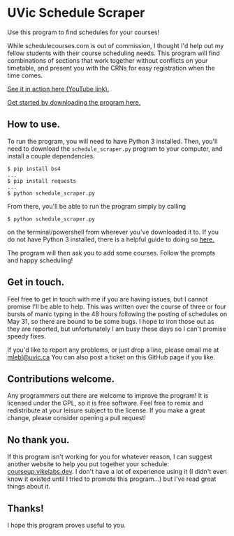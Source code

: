 UVic Schedule Scraper
=====================

Use this program to find schedules for your courses!

While schedulecourses.com is out of commission, I thought I'd help out my fellow students with their
course scheduling needs. This program will find combinations of sections that work together without
conflicts on your timetable, and present you with the CRNs for easy registration when the time comes.

[See it in action here (YouTube link).](https://youtu.be/BdfHxtnDEm8)

[Get started by downloading the program here.](https://github.com/blerchy/schedule-scraper/releases/)

## How to use.

To run the program, you will need to have Python 3 installed. Then,
you'll need to download the `schedule_scraper.py` program to your computer, and install a couple dependencies.

```
$ pip install bs4
...
$ pip install requests
...
$ python schedule_scraper.py
```

From there, you'll be able to run the program simply by calling 

```
$ python schedule_scraper.py
```

on the terminal/powershell from wherever you've downloaded it to. If you do not have Python 3 installed, there is a helpful
guide to doing so [here.](https://realpython.com/installing-python)

The program will then ask you to add some courses. Follow the prompts and happy scheduling!

## Get in touch.

Feel free to get in touch with me if you are having issues, but I cannot promise I'll be able to help.
This was written over the course of three or four bursts of manic typing in the 48 hours following the
posting of schedules on May 31, so there
are bound to be some bugs. I hope to iron those out as they are reported, but unfortunately I am
busy these days so I can't promise speedy fixes.

If you'd like to report any problems, or just drop a line, please email me at [mlebl@uvic.ca](mailto:mlebl@uvic.ca)
You can also post a ticket on this GitHub page if you like.

## Contributions welcome.

Any programmers out there are welcome to improve the program! It is licensed under the GPL, so it is
free software. Feel free to remix and redistribute at your leisure subject to the license. If you make
a great change, please consider opening a pull request!

## No thank you.

If this program isn't working for you for whatever reason, I can suggest another website to help you
put together your schedule: [courseup.vikelabs.dev](http://courseup.vikelabs.dev). I don't have a lot
of experience using it (I didn't even know it existed until I tried to promote this program…) but I've
read great things about it.

## Thanks!

I hope this program proves useful to you.

